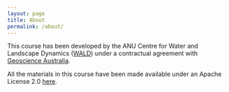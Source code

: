 ```yaml
---
layout: page
title: About
permalink: /about/
---
```


This course has been developed by the ANU Centre for Water and Landscape Dynamics ([WALD](http://wald.anu.edu.au/)) under a contractual agreement with [Geoscience Australia](https://www.ga.gov.au/).

All the materials in this course have been made available under an Apache License 2.0 [here](https://github.com/ANU-WALD/dea_course).

